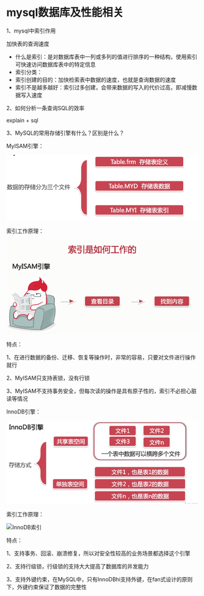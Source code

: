 # mysql数据库及性能相关

1、mysql中索引作用

加快表的查询速度

+ 什么是索引：是对数据库表中一列或多列的值进行排序的一种结构，使用索引可快速访问数据库表中的特定信息
+ 索引分类：
+ 索引创建的目的：加快检索表中数据的速度，也就是查询数据的速度
+ 索引不是越多越好：索引过多创建，会带来数据的写入的代价过高，即减慢数据写入速度

2、如何分析一条查询SQL的效率

explain + sql 

3、MySQL的常用存储引擎有什么？区别是什么？

MyISAM引擎：

![MyISAM](./image/MyISAM.png)

索引工作原理：

![MyISAM索引](./image/MyISAM索引.png)

特点：

1、在进行数据的备份、迁移、恢复等操作时，非常的容易，只要对文件进行操作就行

2、MyISAM只支持表锁，没有行锁

3、MyISAM不支持事务安全，但每次读的操作是具有原子性的，索引不必担心脏读等情况





InnoDB引擎：

![InnoDB](./image/InnoDB.png)

索引工作原理：

![InnoDB索引](./iamge/InnoDB索引.png)

特点：

1、支持事务、回滚、崩溃修复，所以对安全性较高的业务场景都选择这个引擎

2、支持行级锁，行级锁的支持大大提高了数据库的并发能力

3、支持外键约束，在MySQL中，只有InnoDBhi支持外键，在fan式设计的原则下，外键约束保证了数据的完整性
